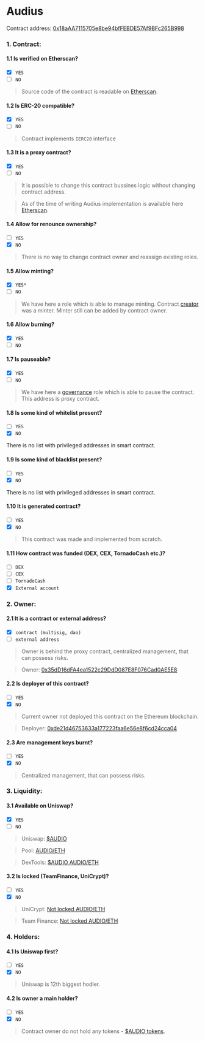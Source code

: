 Audius
===

Contract address: [0x18aAA7115705e8be94bfFEBDE57Af9BFc265B998](https://etherscan.io/address/0x18aAA7115705e8be94bfFEBDE57Af9BFc265B998)

### 1. Contract:

#### 1.1 Is verified on Etherscan?
  * [x] `YES`
  * [ ] `NO`

> Source code of the contract is readable on [Etherscan](https://etherscan.io/address/0x18aAA7115705e8be94bfFEBDE57Af9BFc265B998#code).

#### 1.2 Is ERC-20 compatible?
  * [x] `YES`
  * [ ] `NO`

> Contract implements `IERC20` interface

#### 1.3 It is a proxy contract?
  * [X] `YES`
  * [ ] `NO`
 
> It is possible to change this contract bussines logic without changing contract address.

> As of the time of writing Audius implementation is available here [Etherscan](https://etherscan.io/address/0x22A9CCfdd10382D9cD18cA4437ff375bd7A87BBd#code).
  
#### 1.4 Allow for renounce ownership?
  * [ ] `YES`
  * [x] `NO`

> There is no way to change contract owner and reassign existing roles.
 
#### 1.5 Allow minting?
  * [x] `YES*`
  * [ ] `NO`

> We have here a role which is able to manage minting. Contract [creator](https://etherscan.io/address/0xde21d46753633a177223faa6e56e8f6cd24cca04) was a minter. Minter still can be added by contract owner.

#### 1.6 Allow burning?
  * [x] `YES`
  * [ ] `NO`

#### 1.7 Is pauseable?
  * [x] `YES`
  * [ ] `NO`

> We have here a [governance](https://etherscan.io/address/0x18aaa7115705e8be94bffebde57af9bfc265b998#code) role which is able to pause the contract. This address is proxy contract.

#### 1.8 Is some kind of whitelist present?
  * [ ] `YES`
  * [x] `NO`

There is no list with privileged addresses in smart contract.

#### 1.9 Is some kind of blacklist present?
  * [ ] `YES`
  * [x] `NO`

There is no list with privileged addresses in smart contract.

#### 1.10 It is generated contract?
  * [ ] `YES`
  * [x] `NO`

> This contract was made and implemented from scratch.
 
#### 1.11 How contract was funded (DEX, CEX, TornadoCash etc.)?
  * [ ] `DEX`
  * [ ] `CEX`
  * [ ] `TornadoCash`
  * [x] `External account`

### 2. Owner:

#### 2.1 It is a contract or external address?
  * [x] `contract (multisig, dao)`
  * [ ] `external address`

> Owner is behind the proxy contract, centralized management, that can possess risks.

> Owner: [0x35dD16dFA4ea1522c29DdD087E8F076Cad0AE5E8](https://etherscan.io/address/0x35dD16dFA4ea1522c29DdD087E8F076Cad0AE5E8)

#### 2.2 Is deployer of this contract?
  * [ ] `YES`
  * [x] `NO`

> Current owner not deployed this contract on the Ethereum blockchain.

> Deployer: [0xde21d46753633a177223faa6e56e8f6cd24cca04](https://etherscan.io/address/0xde21d46753633a177223faa6e56e8f6cd24cca04)

#### 2.3 Are management keys burnt?
  * [ ] `YES`
  * [x] `NO`

> Centralized management, that can possess risks.

### 3. Liquidity:

#### 3.1 Available on Uniswap?
  * [x] `YES`
  * [ ] `NO`

> Uniswap: [$AUDIO](https://info.uniswap.org/#/tokens/0x18aaa7115705e8be94bffebde57af9bfc265b998)

> Pool: [AUDIO/ETH](https://info.uniswap.org/#/pools/0x8ecc2244e67d0bb6a1850b1db825e25354cf881a)

> DexTools: [$AUDIO AUDIO/ETH](https://www.dextools.io/app/uniswap/pair-explorer/0xc730ef0f4973da9cc0ab8ab291890d3e77f58f79)

#### 3.2 Is locked (TeamFinance, UniCrypt)?
  * [ ] `YES`
  * [x] `NO`

> UniCrypt: [Not locked AUDIO/ETH](https://unicrypt.network/amm/uni/pair/0xc730ef0f4973da9cc0ab8ab291890d3e77f58f79)

> Team Finance: [Not locked AUDIO/ETH](https://team.finance/view-coin/0xc730ef0f4973da9cc0ab8ab291890d3e77f58f79)

### 4. Holders:

#### 4.1 Is Uniswap first?
  * [ ] `YES`
  * [x] `NO`

> Uniswap is 12th biggest hodler.

#### 4.2 Is owner a main holder?
  * [ ] `YES`
  * [x] `NO`

> Contract owner do not hold any tokens - [$AUDIO tokens](https://etherscan.io/token/0x18aaa7115705e8be94bffebde57af9bfc265b998?a=0xde21d46753633a177223faa6e56e8f6cd24cca04).
